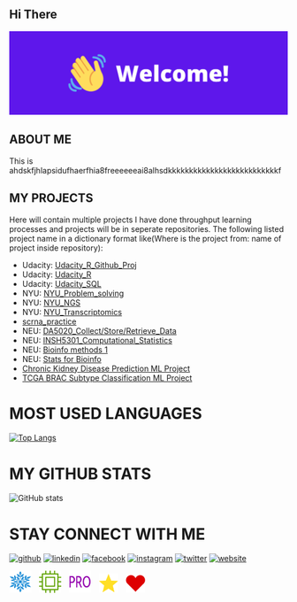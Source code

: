 ## Hi There
![Hi There ](https://github.com/zunqiu-wang/zunqiu-wang/blob/main/welcome1.png?raw=true)


## ABOUT ME
This is ahdskfjhlapsidufhaerfhia8freeeeeeai8alhsdkkkkkkkkkkkkkkkkkkkkkkkkkkf


## MY PROJECTS 

Here will contain multiple projects I have done throughput learning processes and projects will be in seperate repositories.
The following listed project name in a dictionary format like(Where is the project from: name of project inside repository):
- Udacity: [Udacity_R_Github_Proj](https://github.com/zunqiu-wang/Udacity-R-Github-Proj)
- Udacity: [Udacity_R](https://github.com/zunqiu-wang/Udacity_R)
- Udacity: [Udacity_SQL](https://github.com/zunqiu-wang/Udacity_SQL)
- NYU: [NYU_Problem_solving](https://github.com/zunqiu-wang/NYU_Problem_solving)
- NYU: [NYU_NGS](https://github.com/zunqiu-wang/NYU_NGS)
- NYU: [NYU_Transcriptomics](https://github.com/zunqiu-wang/NYU_Transcriptomics)
- [scrna_practice](https://github.com/zunqiu-wang/scrna_project)
- NEU: [DA5020_Collect/Store/Retrieve_Data](https://github.com/zunqiu-wang/DA5020)
- NEU: [INSH5301_Computational_Statistics](https://github.com/zunqiu-wang/INSH5301)
- NEU: [Bioinfo methods 1](https://github.com/zunqiu-wang/Bioinfo-methods-1)
- NEU: [Stats for Bioinfo](https://github.com/zunqiu-wang/Stats-for-Bioinf)
- [Chronic Kidney Disease Prediction ML Project](https://github.com/zunqiu-wang/Chronic-Kidney-Disease-Prediction-ML-project)
- [TCGA BRAC Subtype Classification ML Project](https://github.com/zunqiu-wang/TCGA-BRAC-ML-proj)


# MOST USED LANGUAGES

[![Top Langs](https://github-readme-stats.vercel.app/api/top-langs/?username=zunqiu-wang)](https://github.com/anuraghazra/github-readme-stats)


# MY GITHUB STATS
![GitHub stats](https://github-readme-stats.vercel.app/api?username=zunqiu-wang&show_icons=true&count_private=true) 


# STAY CONNECT WITH ME
[<img src='https://cdn.jsdelivr.net/npm/simple-icons@3.0.1/icons/github.svg' alt='github' height='40'>](https://github.com/zunqiu-wang)  [<img src='https://cdn.jsdelivr.net/npm/simple-icons@3.0.1/icons/linkedin.svg' alt='linkedin' height='40'>](https://www.linkedin.com/in/zqw1103/)  [<img src='https://cdn.jsdelivr.net/npm/simple-icons@3.0.1/icons/facebook.svg' alt='facebook' height='40'>](https://www.facebook.com/#)  [<img src='https://cdn.jsdelivr.net/npm/simple-icons@3.0.1/icons/instagram.svg' alt='instagram' height='40'>](https://www.instagram.com/#/)  [<img src='https://cdn.jsdelivr.net/npm/simple-icons@3.0.1/icons/twitter.svg' alt='twitter' height='40'>](https://twitter.com/#)  [<img src='https://cdn.jsdelivr.net/npm/simple-icons@3.0.1/icons/icloud.svg' alt='website' height='40'>](#)  

<a href='https://archiveprogram.github.com/'><img src='https://raw.githubusercontent.com/acervenky/animated-github-badges/master/assets/acbadge.gif' width='40' height='40'></a> <a href='https://docs.github.com/en/developers'><img src='https://raw.githubusercontent.com/acervenky/animated-github-badges/master/assets/devbadge.gif' width='40' height='40'></a> <a href='https://github.com/pricing'><img src='https://raw.githubusercontent.com/acervenky/animated-github-badges/master/assets/pro.gif' width='40' height='40'></a> <a href='https://stars.github.com/'><img src='https://raw.githubusercontent.com/acervenky/animated-github-badges/master/assets/starbadge.gif' width='35' height='35'></a> <a href='https://docs.github.com/en/github/supporting-the-open-source-community-with-github-sponsors'><img src='https://raw.githubusercontent.com/acervenky/animated-github-badges/master/assets/sponsorbadge.gif' width='35' height='35'></a> 

 





